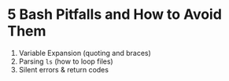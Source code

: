 # 5 Bash Pitfalls and How to Avoid Them

1. Variable Expansion (quoting and braces)
2. Parsing `ls` (how to loop files)
3. Silent errors & return codes
